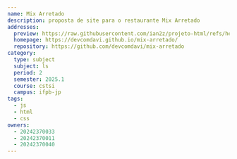 ```yaml
---
name: Mix Arretado
description: proposta de site para o restaurante Mix Arretado
addresses:
  preview: https://raw.githubusercontent.com/ian2z/projeto-html/refs/heads/main/imagens/print.png
  homepage: https://devcomdavi.github.io/mix-arretado/
  repository: https://github.com/devcomdavi/mix-arretado
category:
  type: subject
  subject: ls
  period: 2
  semester: 2025.1
  course: cstsi
  campus: ifpb-jp
tags:
  - js
  - html
  - css
owners:
  - 20242370033
  - 20242370011
  - 20242370040
---
```

